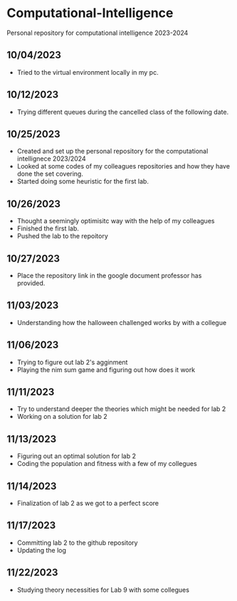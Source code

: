 # Computational-Intelligence
Personal repository for computational intelligence 2023-2024

**10/04/2023**
-
- Tried to the virtual environment locally in my pc.

**10/12/2023**
- 
- Trying different queues during the cancelled class of the following date.

**10/25/2023**
-
- Created and set up the personal repository for the computational intellignece 2023/2024
- Looked at some codes of my colleagues repositories and how they have done the set covering.
- Started doing some heuristic for the first lab.

**10/26/2023**
-
- Thought a seemingly optimisitc way with the help of my colleagues
- Finished the first lab.
- Pushed the lab to the repoitory

**10/27/2023**
-
- Place the repository link in the google document professor has provided.

**11/03/2023**
-
- Understanding how the halloween challenged works by with a collegue

**11/06/2023**
-
- Trying to figure out lab 2's agginment
- Playing the nim sum game and figuring out how does it work

**11/11/2023**
- 
- Try to understand deeper the theories which might be needed for lab 2 
- Working on a solution for lab 2 

**11/13/2023**
-
- Figuring out an optimal solution for lab 2
- Coding the population and fitness with a few of my collegues 

**11/14/2023**
-
- Finalization of lab 2 as we got to a perfect score

**11/17/2023**
--
- Committing lab 2 to the github repository
- Updating the log

**11/22/2023**
-- 
- Studying theory necessities for Lab 9 with some collegues 